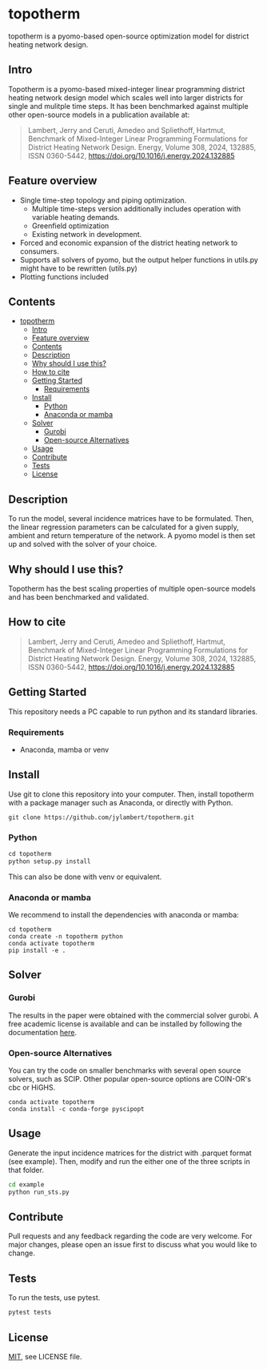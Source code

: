 # topotherm

topotherm is a pyomo-based open-source optimization model for
district heating network design.

## Intro

Topotherm is a pyomo-based mixed-integer linear programming district heating
network design model which scales well into larger districts for single
and mulitple time steps.
It has been benchmarked against multiple other open-source models in a
publication available at:

>  Lambert, Jerry and Ceruti, Amedeo and Spliethoff, Hartmut, Benchmark of Mixed-Integer Linear Programming Formulations for District Heating Network Design. Energy, Volume 308, 2024, 132885, ISSN 0360-5442, https://doi.org/10.1016/j.energy.2024.132885

## Feature overview

* Single time-step topology and piping optimization.
  * Multiple time-steps version additionally includes operation with variable
  heating demands.
  * Greenfield optimization
  * Existing network in development.
* Forced and economic expansion of the district heating network to consumers.
* Supports all solvers of pyomo, but the output helper functions in utils.py
might have to be rewritten (utils.py)
* Plotting functions included

## Contents

- [topotherm](#topotherm)
  - [Intro](#intro)
  - [Feature overview](#feature-overview)
  - [Contents](#contents)
  - [Description](#description)
  - [Why should I use this?](#why-should-i-use-this)
  - [How to cite](#how-to-cite)
  - [Getting Started](#getting-started)
    - [Requirements](#requirements)
  - [Install](#install)
    - [Python](#python)
    - [Anaconda or mamba](#anaconda-or-mamba)
  - [Solver](#solver)
    - [Gurobi](#gurobi)
    - [Open-source Alternatives](#open-source-alternatives)
  - [Usage](#usage)
  - [Contribute](#contribute)
  - [Tests](#tests)
  - [License](#license)

## Description

To run the model, several incidence matrices have to be formulated. Then, the linear regression
parameters can be calculated for a given supply, ambient and return temperature of the network.
A pyomo model is then set up and solved with the solver of your choice.

## Why should I use this?

Topotherm has the best scaling properties of multiple open-source models and
has been benchmarked and validated.

## How to cite

>  Lambert, Jerry and Ceruti, Amedeo and Spliethoff, Hartmut, Benchmark of Mixed-Integer Linear Programming Formulations for District Heating Network Design. Energy, Volume 308, 2024, 132885, ISSN 0360-5442, https://doi.org/10.1016/j.energy.2024.132885

## Getting Started

This repository needs a PC capable to run python and its standard libraries.

### Requirements

* Anaconda, mamba or venv

## Install

Use git to clone this repository into your computer. Then, install topotherm
with a package manager such as Anaconda, or directly with Python.

```git
git clone https://github.com/jylambert/topotherm.git
```

### Python

```Python
cd topotherm
python setup.py install
```

This can also be done with venv or equivalent.

### Anaconda or mamba

We recommend to install the dependencies with anaconda or mamba:

```conda
cd topotherm
conda create -n topotherm python
conda activate topotherm
pip install -e .
```

## Solver

### Gurobi

The results in the paper were obtained with the commercial solver gurobi.
A free academic license is available and can be installed by following
the documentation [here](https://support.gurobi.com/hc/en-us/articles/360044290292-How-do-I-install-Gurobi-for-Python-).

### Open-source Alternatives

You can try the code on smaller benchmarks with several open source solvers,
such as SCIP. Other popular open-source options are COIN-OR's cbc or HiGHS.

```conda
conda activate topotherm
conda install -c conda-forge pyscipopt
```

## Usage

Generate the input incidence matrices for the district with .parquet format (see example).
Then, modify and run the either one of the three scripts in that folder.

```bash
cd example
python run_sts.py
```

## Contribute

Pull requests and any feedback regarding the code are very welcome. For major
changes, please open an issue first to discuss what you would like to change.

## Tests

To run the tests, use pytest.

```Python
pytest tests
```

## License

[MIT](https://en.wikipedia.org/wiki/MIT_License), see LICENSE file.
